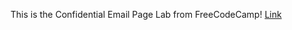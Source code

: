 This is the Confidential Email Page Lab from FreeCodeCamp!
[Link](https://lykaiio.github.io/fcc-confidentialemailpage)
